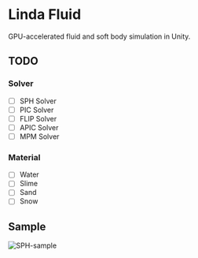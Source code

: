 # Linda Fluid

GPU-accelerated fluid and soft body simulation in Unity.

## TODO

### Solver
- [ ] SPH Solver
- [ ] PIC Solver
- [ ] FLIP Solver
- [ ] APIC Solver
- [ ] MPM Solver

### Material
- [ ] Water
- [ ] Slime
- [ ] Sand
- [ ] Snow

## Sample

![SPH-sample](https://github.com/user-attachments/assets/58bc0617-4859-4700-b0e7-b4f9da3ad9b1)

